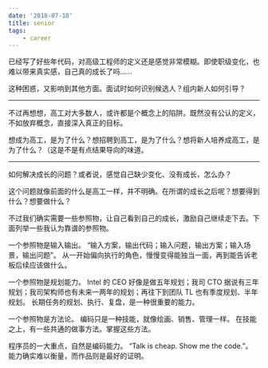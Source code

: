 ```yaml
---
date: '2018-07-18'
title: senior
tags:
    - career
---
```


已经写了好些年代码，对高级工程师的定义还是感觉非常模糊。即使职级变化，也难以带来真实感，自己真的成长了吗……

这种困惑，又影响到其他方面。面试时如何识别候选人？组内新人如何引导？

---

不过再想想，高工对大多数人，或许都是个概念上的陷阱。既然没有公认的定义，不如放弃概念，直接深入真正的目标。

想成为高工，是为了什么？想招聘到高工，是为了什么？想将新人培养成高工，是为了什么？（这是不是有点结果导向的味道。

---

如何解决成长的问题？或者说，感觉自己缺少变化、没有成长，怎么办？

这个问题就像前面的什么是高工一样，并不明确。在所谓的成长之后呢？想要得到什么？想要做什么？

不过我们确实需要一些参照物，让自己看到自己的成长，激励自己继续走下去。下面列举一些我认为靠谱的参照物。

一个参照物是输入输出。
“输入方案，输出代码；输入问题，输出方案；输入场景，输出问题”。
从一开始偏向执行的角色，慢慢变得能独当一面，再到能告诉老板后续应该做什么。

一个参照物是规划能力。
Intel 的 CEO 好像是做五年规划；我司 CTO 据说有三年规划；我司架构师也有未来一两年的规划；再往下到团队 TL 也有季度规划、半年规划。
长期任务的规划、执行、复盘，是一种很重要的能力。

一个参照物是方法论。
编码只是一种技能，就像绘画、销售、管理一样。
在技能之上，有一些共通的做事方法。掌握这些方法。

程序员的一大重点，自然是编码能力。
“Talk is cheap. Show me the code.”。
能力确实难以衡量，而作品则是最好的证明。
